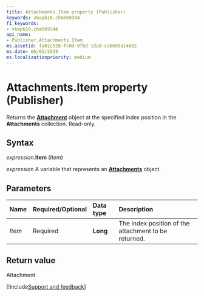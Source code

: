 ```yaml
---
title: Attachments.Item property (Publisher)
keywords: vbapb10.chm569344
f1_keywords:
- vbapb10.chm569344
api_name:
- Publisher.Attachments.Item
ms.assetid: fa01c528-fc0d-9fbd-1dad-cab695a14682
ms.date: 06/05/2019
ms.localizationpriority: medium
---
```



# Attachments.Item property (Publisher)

Returns the **[Attachment](Publisher.Attachment.md)** object at the specified index position in the **Attachments** collection. Read-only. 


## Syntax

_expression_.**Item** (_Item_)

_expression_ A variable that represents an **[Attachments](Publisher.Attachments.md)** object.


## Parameters

|Name|Required/Optional|Data type|Description|
|:-----|:-----|:-----|:-----|
|_Item_|Required| **Long**|The index position of the attachment to be returned.|

## Return value

Attachment




[!include[Support and feedback](~/includes/feedback-boilerplate.md)]